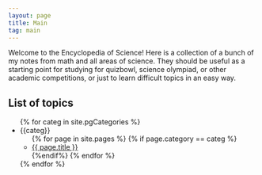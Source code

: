 ```yaml
---
layout: page
title: Main
tag: main
---
```


Welcome to the Encyclopedia of Science! Here is a collection of a bunch of my notes from math and all areas of science. They should be useful as a starting point for studying for quizbowl, science olympiad, or other academic competitions, or just to learn difficult topics in an easy way.

## List of topics



<ul>
	{% for categ in site.pgCategories %}
	<li>
		{{categ}}
		<ul>
			{% for page in site.pages %}
				{% if page.category == categ %}
					<li>
						<a class="a" href="/enscience{{ page.url }}">{{ page.title }}</a>
					</li>
				{%endif%}
			{% endfor %}
		</ul>
	</li>
	{% endfor %}
</ul>

<!--

	filters: 
	https://github.com/Shopify/liquid/wiki/Liquid-for-Designers

-->
